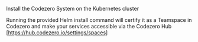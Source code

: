 
Install the Codezero System on the Kubernetes cluster 


Running the provided Helm install command will certify it as a Teamspace in Codezero 
and make your services accessible via the Codezero Hub [https://hub.codezero.io/settings/spaces]